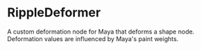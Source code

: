 # RippleDeformer
A custom deformation node for Maya that deforms a shape node. Deformation values are influenced by Maya's paint weights.
